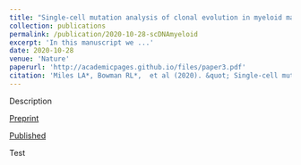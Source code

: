 ```yaml
---
title: "Single-cell mutation analysis of clonal evolution in myeloid malignancies"
collection: publications
permalink: /publication/2020-10-28-scDNAmyeloid
excerpt: 'In this manuscript we ...'
date: 2020-10-28
venue: 'Nature'
paperurl: 'http://academicpages.github.io/files/paper3.pdf'
citation: 'Miles LA*, Bowman RL*,  et al (2020). &quot; Single-cell mutation analysis of clonal evolution in myeloid malignancies.&quot; <i>Nature</i> 587, 477–482 (2020).'
---
```

Description

[Preprint](https://www.biorxiv.org/content/10.1101/2020.02.07.938860v1)

[Published](https://www.nature.com/articles/s41586-020-2864-x)

Test
